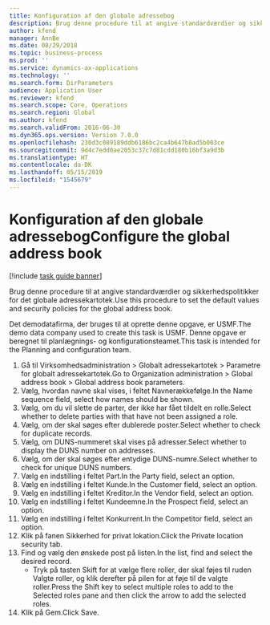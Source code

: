 ```yaml
---
title: Konfiguration af den globale adressebog
description: Brug denne procedure til at angive standardværdier og sikkerhedspolitikker for det globale adressekartotek.
author: kfend
manager: AnnBe
ms.date: 08/29/2018
ms.topic: business-process
ms.prod: ''
ms.service: dynamics-ax-applications
ms.technology: ''
ms.search.form: DirParameters
audience: Application User
ms.reviewer: kfend
ms.search.scope: Core, Operations
ms.search.region: Global
ms.author: kfend
ms.search.validFrom: 2016-06-30
ms.dyn365.ops.version: Version 7.0.0
ms.openlocfilehash: 230d3c089189ddb6186bc2ca4b647b8ad5b003ce
ms.sourcegitcommit: 9d4c7edd0ae2053c37c7d81cdd180b16bf3a9d3b
ms.translationtype: HT
ms.contentlocale: da-DK
ms.lasthandoff: 05/15/2019
ms.locfileid: "1545679"
---
```

# <a name="configure-the-global-address-book"></a><span data-ttu-id="f8c6d-103">Konfiguration af den globale adressebog</span><span class="sxs-lookup"><span data-stu-id="f8c6d-103">Configure the global address book</span></span>

[!include [task guide banner](../../includes/task-guide-banner.md)]

<span data-ttu-id="f8c6d-104">Brug denne procedure til at angive standardværdier og sikkerhedspolitikker for det globale adressekartotek.</span><span class="sxs-lookup"><span data-stu-id="f8c6d-104">Use this procedure to set the default values and security policies for the global address book.</span></span> 

<span data-ttu-id="f8c6d-105">Det demodatafirma, der bruges til at oprette denne opgave, er USMF.</span><span class="sxs-lookup"><span data-stu-id="f8c6d-105">The demo data company used to create this task is USMF.</span></span> <span data-ttu-id="f8c6d-106">Denne opgave er beregnet til planlægnings- og konfigurationsteamet.</span><span class="sxs-lookup"><span data-stu-id="f8c6d-106">This task is intended for the Planning and configuration team.</span></span>

1. <span data-ttu-id="f8c6d-107">Gå til Virksomhedsadministration > Globalt adressekartotek > Parametre for globalt adressekartotek.</span><span class="sxs-lookup"><span data-stu-id="f8c6d-107">Go to Organization administration > Global address book > Global address book parameters.</span></span>
2. <span data-ttu-id="f8c6d-108">Vælg, hvordan navne skal vises, i feltet Navnerækkefølge.</span><span class="sxs-lookup"><span data-stu-id="f8c6d-108">In the Name sequence field, select how names should be shown.</span></span>
3. <span data-ttu-id="f8c6d-109">Vælg, om du vil slette de parter, der ikke har fået tildelt en rolle.</span><span class="sxs-lookup"><span data-stu-id="f8c6d-109">Select whether to delete parties with that have not been assigned a role.</span></span>
4. <span data-ttu-id="f8c6d-110">Vælg, om der skal søges efter dublerede poster.</span><span class="sxs-lookup"><span data-stu-id="f8c6d-110">Select whether to check for duplicate records.</span></span>
5. <span data-ttu-id="f8c6d-111">Vælg, om DUNS-nummeret skal vises på adresser.</span><span class="sxs-lookup"><span data-stu-id="f8c6d-111">Select whether to display the DUNS number on addresses.</span></span>
6. <span data-ttu-id="f8c6d-112">Vælg, om der skal søges efter entydige DUNS-numre.</span><span class="sxs-lookup"><span data-stu-id="f8c6d-112">Select whether to check for unique DUNS numbers.</span></span>
7. <span data-ttu-id="f8c6d-113">Vælg en indstilling i feltet Part.</span><span class="sxs-lookup"><span data-stu-id="f8c6d-113">In the Party field, select an option.</span></span>
8. <span data-ttu-id="f8c6d-114">Vælg en indstilling i feltet Kunde.</span><span class="sxs-lookup"><span data-stu-id="f8c6d-114">In the Customer field, select an option.</span></span>
9. <span data-ttu-id="f8c6d-115">Vælg en indstilling i feltet Kreditor.</span><span class="sxs-lookup"><span data-stu-id="f8c6d-115">In the Vendor field, select an option.</span></span>
10. <span data-ttu-id="f8c6d-116">Vælg en indstilling i feltet Kundeemne.</span><span class="sxs-lookup"><span data-stu-id="f8c6d-116">In the Prospect field, select an option.</span></span>
11. <span data-ttu-id="f8c6d-117">Vælg en indstilling i feltet Konkurrent.</span><span class="sxs-lookup"><span data-stu-id="f8c6d-117">In the Competitor field, select an option.</span></span>
12. <span data-ttu-id="f8c6d-118">Klik på fanen Sikkerhed for privat lokation.</span><span class="sxs-lookup"><span data-stu-id="f8c6d-118">Click the Private location security tab.</span></span>
13. <span data-ttu-id="f8c6d-119">Find og vælg den ønskede post på listen.</span><span class="sxs-lookup"><span data-stu-id="f8c6d-119">In the list, find and select the desired record.</span></span>
    * <span data-ttu-id="f8c6d-120">Tryk på tasten Skift for at vælge flere roller, der skal føjes til ruden Valgte roller, og klik derefter på pilen for at føje til de valgte roller.</span><span class="sxs-lookup"><span data-stu-id="f8c6d-120">Press the Shift key to select multiple roles to add to the Selected roles pane and then click the arrow to add the selected roles.</span></span>  
14. <span data-ttu-id="f8c6d-121">Klik på Gem.</span><span class="sxs-lookup"><span data-stu-id="f8c6d-121">Click Save.</span></span>

